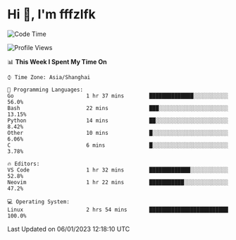 # Hi 👋, I'm fffzlfk

<!--START_SECTION:waka-->
![Code Time](http://img.shields.io/badge/Code%20Time-13%20hrs%2047%20mins-blue)

![Profile Views](http://img.shields.io/badge/Profile%20Views-115-blue)

📊 **This Week I Spent My Time On** 

```text
⌚︎ Time Zone: Asia/Shanghai

💬 Programming Languages: 
Go                       1 hr 37 mins        ██████████████░░░░░░░░░░░   56.0% 
Bash                     22 mins             ███░░░░░░░░░░░░░░░░░░░░░░   13.15% 
Python                   14 mins             ██░░░░░░░░░░░░░░░░░░░░░░░   8.42% 
Other                    10 mins             █░░░░░░░░░░░░░░░░░░░░░░░░   6.06% 
C                        6 mins              █░░░░░░░░░░░░░░░░░░░░░░░░   3.78%

🔥 Editors: 
VS Code                  1 hr 32 mins        █████████████░░░░░░░░░░░░   52.8% 
Neovim                   1 hr 22 mins        ███████████░░░░░░░░░░░░░░   47.2%

💻 Operating System: 
Linux                    2 hrs 54 mins       █████████████████████████   100.0%

```


 Last Updated on 06/01/2023 12:18:10 UTC
<!--END_SECTION:waka-->
